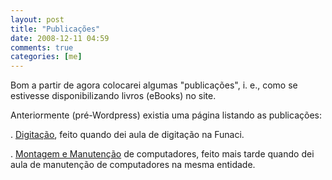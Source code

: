 ```yaml
---
layout: post
title: "Publicações"
date: 2008-12-11 04:59
comments: true
categories: [me]
---
```


Bom a partir de agora colocarei algumas "publicações", i. e., como se estivesse disponibilizando livros (eBooks) no site.

Anteriormente (pré-Wordpress) existia uma página listando as publicações:

. [Digitação](#), feito quando dei aula de digitação na Funaci.

. [Montagem e Manutenção](#) de computadores, feito mais tarde quando dei aula de manutenção de computadores na mesma entidade.
